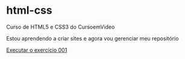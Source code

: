 # html-css
 Curso de HTML5 e CSS3 do CursoemVideo

 Estou aprendendo a criar sites e agora vou gerenciar meu repositório

 <a href="https://pedroaragoni-dev.github.io/html-css/exercicios/ex001/index.html">Executar o exercício 001</a>